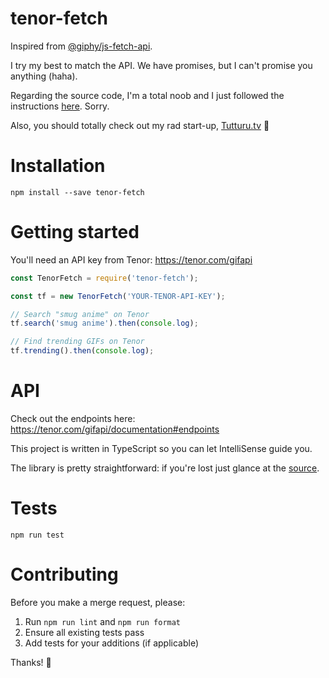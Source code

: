 # tenor-fetch

Inspired from [@giphy/js-fetch-api](https://www.npmjs.com/package/@giphy/js-fetch-api).

I try my best to match the API. We have promises, but I can't promise you anything (haha).

Regarding the source code, I'm a total noob and I just followed the instructions [here](https://itnext.io/step-by-step-building-and-publishing-an-npm-typescript-package-44fe7164964c). Sorry.

Also, you should totally check out my rad start-up, [Tutturu.tv](https://tutturu.tv) 👏

# Installation

```
npm install --save tenor-fetch
```

# Getting started

You'll need an API key from Tenor: https://tenor.com/gifapi

```js
const TenorFetch = require('tenor-fetch');

const tf = new TenorFetch('YOUR-TENOR-API-KEY');

// Search "smug anime" on Tenor
tf.search('smug anime').then(console.log);

// Find trending GIFs on Tenor
tf.trending().then(console.log);
```

# API

Check out the endpoints here: https://tenor.com/gifapi/documentation#endpoints

This project is written in TypeScript so you can let IntelliSense guide you.

The library is pretty straightforward: if you're lost just glance at the [source](https://github.com/ScottyFillups/tenor-fetch/blob/master/src/index.ts).

# Tests

```
npm run test
```

# Contributing

Before you make a merge request, please:

1. Run `npm run lint` and `npm run format`
2. Ensure all existing tests pass
3. Add tests for your additions (if applicable)

Thanks! 💖
